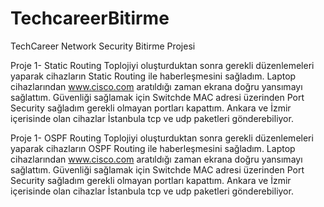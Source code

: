 # TechcareerBitirme
TechCareer Network Security Bitirme Projesi

Proje 1- Static Routing
Toplojiyi oluşturduktan sonra gerekli düzenlemeleri yaparak cihazların Static Routing ile haberleşmesini sağladım. Laptop cihazlarından www.cisco.com aratıldığı zaman ekrana doğru yansımayı sağlattım. Güvenliği sağlamak için Switchde MAC adresi üzerinden Port Security sağladım gerekli olmayan portları kapattım. Ankara ve İzmir içerisinde olan cihazlar İstanbula tcp ve udp paketleri gönderebiliyor. 

Proje 1- OSPF Routing
Toplojiyi oluşturduktan sonra gerekli düzenlemeleri yaparak cihazların OSPF Routing ile haberleşmesini sağladım. Laptop cihazlarından www.cisco.com aratıldığı zaman ekrana doğru yansımayı sağlattım. Güvenliği sağlamak için Switchde MAC adresi üzerinden Port Security sağladım gerekli olmayan portları kapattım. Ankara ve İzmir içerisinde olan cihazlar İstanbula tcp ve udp paketleri gönderebiliyor. 
